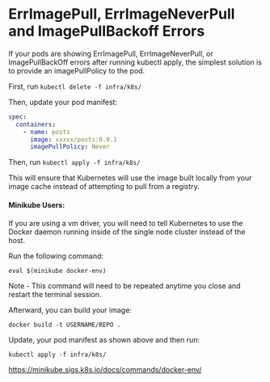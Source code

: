 # ErrImagePull, ErrImageNeverPull and ImagePullBackoff Errors

If your pods are showing ErrImagePull, ErrImageNeverPull, or ImagePullBackOff errors after running kubectl apply, the simplest solution is to provide an imagePullPolicy to the pod.

First, run `kubectl delete -f infra/k8s/`

Then, update your pod manifest:

```yaml
spec:
  containers:
    - name: posts
      image: xxxxx/posts:0.0.1
      imagePullPolicy: Never
```

Then, run `kubectl apply -f infra/k8s/`

This will ensure that Kubernetes will use the image built locally from your image cache instead of attempting to pull from a registry.

#### Minikube Users:
If you are using a vm driver, you will need to tell Kubernetes to use the Docker daemon running inside of the single node cluster instead of the host.

Run the following command:

`eval $(minikube docker-env)`

Note - This command will need to be repeated anytime you close and restart the terminal session.

Afterward, you can build your image:

`docker build -t USERNAME/REPO .`

Update, your pod manifest as shown above and then run:

`kubectl apply -f infra/k8s/`

https://minikube.sigs.k8s.io/docs/commands/docker-env/